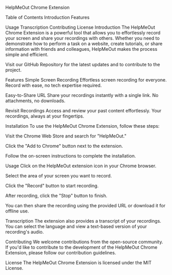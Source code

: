 HelpMeOut Chrome Extension


Table of Contents
Introduction
Features

Usage
Transcription
Contributing
License
Introduction
The HelpMeOut Chrome Extension is a powerful tool that allows you to effortlessly record your screen and share your recordings with others. Whether you need to demonstrate how to perform a task on a website, create tutorials, or share information with friends and colleagues, HelpMeOut makes the process simple and efficient.

Visit our GitHub Repository for the latest updates and to contribute to the project.

Features
Simple Screen Recording
Effortless screen recording for everyone. Record with ease, no tech expertise required.

Easy-to-Share URL
Share your recordings instantly with a single link. No attachments, no downloads.

Revisit Recordings
Access and review your past content effortlessly. Your recordings, always at your fingertips.

Installation
To use the HelpMeOut Chrome Extension, follow these steps:

Visit the Chrome Web Store and search for "HelpMeOut."

Click the "Add to Chrome" button next to the extension.

Follow the on-screen instructions to complete the installation.

Usage
Click on the HelpMeOut extension icon in your Chrome browser.

Select the area of your screen you want to record.

Click the "Record" button to start recording.

After recording, click the "Stop" button to finish.

You can then share the recording using the provided URL or download it for offline use.

Transcription
The extension also provides a transcript of your recordings. You can select the language and view a text-based version of your recording's audio.

Contributing
We welcome contributions from the open-source community. If you'd like to contribute to the development of the HelpMeOut Chrome Extension, please follow our contribution guidelines.

License
The HelpMeOut Chrome Extension is licensed under the MIT License.